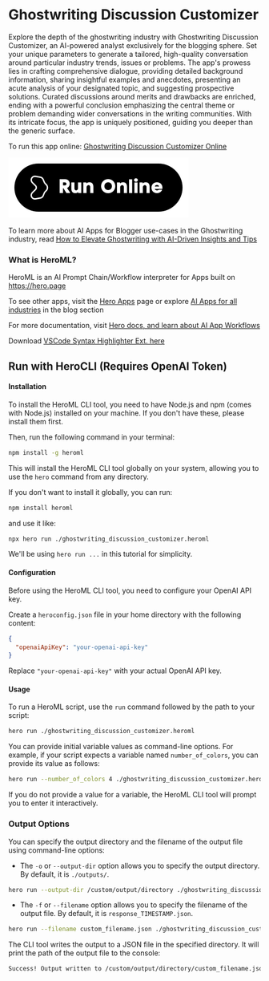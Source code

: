 # Ghostwriting Discussion Customizer

Explore the depth of the ghostwriting industry with Ghostwriting Discussion Customizer, an AI-powered analyst exclusively for the blogging sphere. Set your unique parameters to generate a tailored, high-quality conversation around particular industry trends, issues or problems. The app's prowess lies in crafting comprehensive dialogue, providing detailed background information, sharing insightful examples and anecdotes, presenting an acute analysis of your designated topic, and suggesting prospective solutions. Curated discussions around merits and drawbacks are enriched, ending with a powerful conclusion emphasizing the central theme or problem demanding wider conversations in the writing communities. With its intricate focus, the app is uniquely positioned, guiding you deeper than the generic surface.

To run this app online: [Ghostwriting Discussion Customizer Online](https://hero.page/app/ghostwriting-discussion-customizer-ai-powered-ghostwriting-industry-analyst/sSBJtfLluYX2jwfy1K0c)

[![Run Ghostwriting Discussion Customizer Online](/assets/run.svg)](https://hero.page/app/ghostwriting-discussion-customizer-ai-powered-ghostwriting-industry-analyst/sSBJtfLluYX2jwfy1K0c)

To learn more about AI Apps for Blogger use-cases in the Ghostwriting industry, read [How to Elevate Ghostwriting with AI-Driven Insights and Tips](https://hero.page/blog/ai/ghostwriting/how-to-elevate-ghostwriting-with-ai-driven-insights-and-tips/170902)

### What is HeroML?
HeroML is an AI Prompt Chain/Workflow interpreter for Apps built on https://hero.page 

To see other apps, visit the [Hero Apps](https://hero.page/apps) page or explore [AI Apps for all industries](https://hero.page/blog) in the blog section

For more documentation, visit [Hero docs, and learn about AI App Workflows](https://hero.page/tutorials/introduction-to-heroml)

Download [VSCode Syntax Highlighter Ext. here](https://marketplace.visualstudio.com/items?itemName=hero-page.heroml)

## Run with HeroCLI (Requires OpenAI Token)

#### Installation

To install the HeroML CLI tool, you need to have Node.js and npm (comes with Node.js) installed on your machine. If you don't have these, please install them first. 

Then, run the following command in your terminal:

```bash
npm install -g heroml
```

This will install the HeroML CLI tool globally on your system, allowing you to use the `hero` command from any directory.

If you don't want to install it globally, you can run:

```bash
npm install heroml
```

and use it like:

```bash
npx hero run ./ghostwriting_discussion_customizer.heroml
```

We'll be using `hero run ...` in this tutorial for simplicity.

#### Configuration

Before using the HeroML CLI tool, you need to configure your OpenAI API key. 

Create a `heroconfig.json` file in your home directory with the following content:

```json
{
  "openaiApiKey": "your-openai-api-key"
}
```

Replace `"your-openai-api-key"` with your actual OpenAI API key.

#### Usage

To run a HeroML script, use the `run` command followed by the path to your script:

```bash
hero run ./ghostwriting_discussion_customizer.heroml
```

You can provide initial variable values as command-line options. For example, if your script expects a variable named `number_of_colors`, you can provide its value as follows:

```bash
hero run --number_of_colors 4 ./ghostwriting_discussion_customizer.heroml
```

If you do not provide a value for a variable, the HeroML CLI tool will prompt you to enter it interactively.

### Output Options

You can specify the output directory and the filename of the output file using command-line options:

- The `-o` or `--output-dir` option allows you to specify the output directory. By default, it is `./outputs/`.

```bash
hero run --output-dir /custom/output/directory ./ghostwriting_discussion_customizer.heroml
```

- The `-f` or `--filename` option allows you to specify the filename of the output file. By default, it is `response_TIMESTAMP.json`.

```bash
hero run --filename custom_filename.json ./ghostwriting_discussion_customizer.heroml
```

The CLI tool writes the output to a JSON file in the specified directory. It will print the path of the output file to the console:

```bash
Success! Output written to /custom/output/directory/custom_filename.json
```


